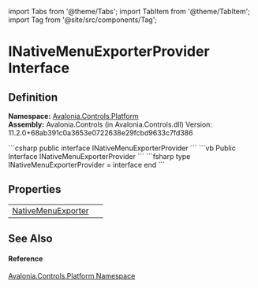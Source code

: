 import Tabs from '@theme/Tabs'; 
import TabItem from '@theme/TabItem'; 
import Tag from '@site/src/components/Tag'; 

# INativeMenuExporterProvider Interface




## Definition
**Namespace:** <a href="N_Avalonia_Controls_Platform">Avalonia.Controls.Platform</a>  
**Assembly:** Avalonia.Controls (in Avalonia.Controls.dll) Version: 11.2.0+68ab391c0a3653e0722638e29fcbd9633c7fd386

<Tabs groupId="api-code-preview">
<TabItem value="csharp" label="C#">
```csharp
public interface INativeMenuExporterProvider
```
</TabItem>
<TabItem value="vb" label="VB">
```vb
Public Interface INativeMenuExporterProvider
```
</TabItem>
<TabItem value="fsharp" label="F#">
```fsharp
type INativeMenuExporterProvider = interface end
```
</TabItem>
</Tabs>



## Properties
<table>
<tr>
<td><a href="P_Avalonia_Controls_Platform_INativeMenuExporterProvider_NativeMenuExporter">NativeMenuExporter</a></td>
<td> </td>
</tr>
</table>

## See Also


#### Reference
<a href="N_Avalonia_Controls_Platform">Avalonia.Controls.Platform Namespace</a>  
